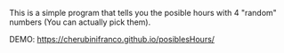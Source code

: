 This is a simple program that tells you the posible hours with 4 "random" numbers (You can actually pick them).


DEMO: https://cherubinifranco.github.io/posiblesHours/
